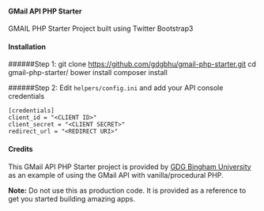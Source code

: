 #### GMail API PHP Starter
GMAIL PHP Starter Project built using Twitter Bootstrap3

#### Installation

######Step 1:
    git clone https://github.com/gdgbhu/gmail-php-starter.git
    cd gmail-php-starter/
    bower install
	composer install

######Step 2:
Edit `helpers/config.ini` and add your API console credentials

    [credentials]
    client_id = "<CLIENT ID>"
    client_secret = "<CLIENT SECRET>"
    redirect_url = "<REDIRECT URI>"

#### Credits
This GMail API PHP Starter project is provided by [GDG Bingham University](http://binghamuni.edu.ng/gdg) as an example of using the GMail API with vanilla/procedural PHP.
 
**Note:** Do not use this as production code. It is provided as a reference to get you started building amazing apps.